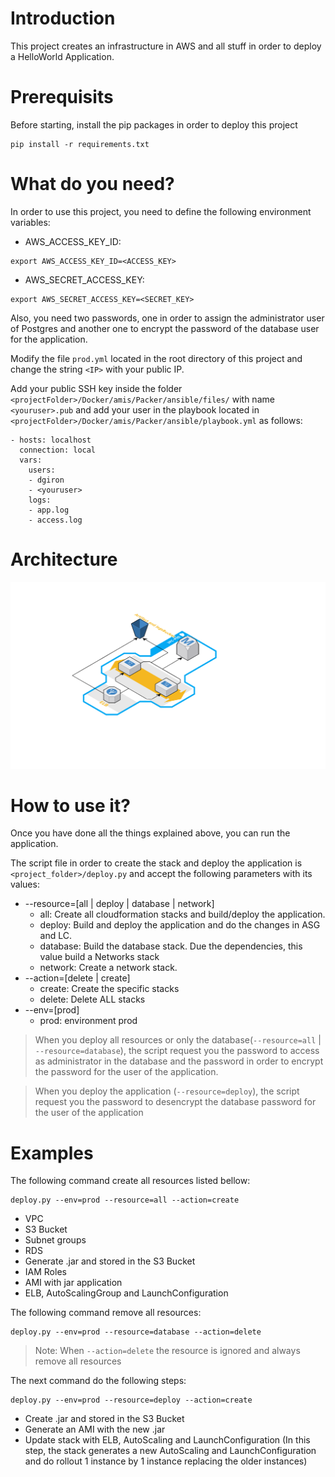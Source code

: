 # Introduction
This project creates an infrastructure in AWS and all stuff in order to deploy a HelloWorld Application.

# Prerequisits

Before starting, install the pip packages in order to deploy this project

```
pip install -r requirements.txt
```


# What do you need?

In order to use this project, you need to define the following environment variables:

- AWS_ACCESS_KEY_ID: 
```
export AWS_ACCESS_KEY_ID=<ACCESS_KEY>
```
- AWS_SECRET_ACCESS_KEY: 
```
export AWS_SECRET_ACCESS_KEY=<SECRET_KEY>
```

Also, you need two passwords, one in order to assign the administrator user of Postgres and another one to encrypt the password of the database user for the application.

Modify the file `prod.yml` located in the root directory of this project and change the string `<IP>` with your public IP.

Add your public SSH key inside the folder `<projectFolder>/Docker/amis/Packer/ansible/files/` with name `<youruser>.pub` and add your user in the playbook located in `<projectFolder>/Docker/amis/Packer/ansible/playbook.yml` as follows:

```
- hosts: localhost
  connection: local
  vars:
    users:
    - dgiron
    - <youruser>
    logs:
    - app.log
    - access.log
```

# Architecture

![alt text](https://raw.githubusercontent.com/danigiron/devops-test-helloworld-aws/master/images/architecture.png)

# How to use it?

Once you have done all the things explained above, you can run the application.

The script file in order to create the stack and deploy the application is `<project_folder>/deploy.py` and accept the following parameters with its values:

- --resource=[all | deploy | database | network]
    - all: Create all cloudformation stacks and build/deploy the application. 
    - deploy: Build and deploy the application and do the changes in ASG and LC.
    - database: Build the database stack. Due the dependencies, this value build a Networks stack
    - network: Create a network stack.
- --action=[delete | create]
    - create: Create the specific stacks
    - delete: Delete ALL stacks
- --env=[prod]
    - prod: environment prod

> When you deploy all resources or only the database(`--resource=all` | `--resource=database`), the script request you the password to access as administrator in the database and the password in order to encrypt the password for the user of the application.

> When you deploy the application (`--resource=deploy`), the script request you the password to desencrypt the database password for the user of the application

# Examples

The following command create all resources listed bellow:

```
deploy.py --env=prod --resource=all --action=create
```

- VPC
- S3 Bucket 
- Subnet groups
- RDS
- Generate .jar and stored in the S3 Bucket
- IAM Roles
- AMI with jar application
- ELB, AutoScalingGroup and LaunchConfiguration

The following command remove all resources:

```
deploy.py --env=prod --resource=database --action=delete
```
> Note: When `--action=delete` the resource is ignored and always remove all resources

The next command do the following steps:

```
deploy.py --env=prod --resource=deploy --action=create
```
- Create .jar and stored in the S3 Bucket
- Generate an AMI with the new .jar
- Update stack with ELB, AutoScaling and LaunchConfiguration (In this step, the stack generates a new AutoScaling and LaunchConfiguration and do rollout 1 instance by 1 instance replacing the older instances)



